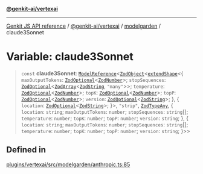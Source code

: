 [**@genkit-ai/vertexai**](../../README.md)

***

[Genkit JS API reference](../../../../README.md) / [@genkit-ai/vertexai](../../README.md) / [modelgarden](../README.md) / claude3Sonnet

# Variable: claude3Sonnet

> `const` **claude3Sonnet**: [`ModelReference`](../../../../genkit/interfaces/ModelReference.md)\<[`ZodObject`](../../../../genkit/namespaces/z/classes/ZodObject.md)\<[`extendShape`](../../../../genkit/namespaces/z/namespaces/objectUtil/type-aliases/extendShape.md)\<\{ `maxOutputTokens`: [`ZodOptional`](../../../../genkit/namespaces/z/classes/ZodOptional.md)\<[`ZodNumber`](../../../../genkit/namespaces/z/classes/ZodNumber.md)\>; `stopSequences`: [`ZodOptional`](../../../../genkit/namespaces/z/classes/ZodOptional.md)\<[`ZodArray`](../../../../genkit/namespaces/z/classes/ZodArray.md)\<[`ZodString`](../../../../genkit/namespaces/z/classes/ZodString.md), `"many"`\>\>; `temperature`: [`ZodOptional`](../../../../genkit/namespaces/z/classes/ZodOptional.md)\<[`ZodNumber`](../../../../genkit/namespaces/z/classes/ZodNumber.md)\>; `topK`: [`ZodOptional`](../../../../genkit/namespaces/z/classes/ZodOptional.md)\<[`ZodNumber`](../../../../genkit/namespaces/z/classes/ZodNumber.md)\>; `topP`: [`ZodOptional`](../../../../genkit/namespaces/z/classes/ZodOptional.md)\<[`ZodNumber`](../../../../genkit/namespaces/z/classes/ZodNumber.md)\>; `version`: [`ZodOptional`](../../../../genkit/namespaces/z/classes/ZodOptional.md)\<[`ZodString`](../../../../genkit/namespaces/z/classes/ZodString.md)\>; \}, \{ `location`: [`ZodOptional`](../../../../genkit/namespaces/z/classes/ZodOptional.md)\<[`ZodString`](../../../../genkit/namespaces/z/classes/ZodString.md)\>; \}\>, `"strip"`, [`ZodTypeAny`](../../../../genkit/namespaces/z/type-aliases/ZodTypeAny.md), \{ `location`: `string`; `maxOutputTokens`: `number`; `stopSequences`: `string`[]; `temperature`: `number`; `topK`: `number`; `topP`: `number`; `version`: `string`; \}, \{ `location`: `string`; `maxOutputTokens`: `number`; `stopSequences`: `string`[]; `temperature`: `number`; `topK`: `number`; `topP`: `number`; `version`: `string`; \}\>\>

## Defined in

[plugins/vertexai/src/modelgarden/anthropic.ts:85](https://github.com/firebase/genkit/blob/286538acadb0c266800cfa4edc099546226d5af8/js/plugins/vertexai/src/modelgarden/anthropic.ts#L85)
